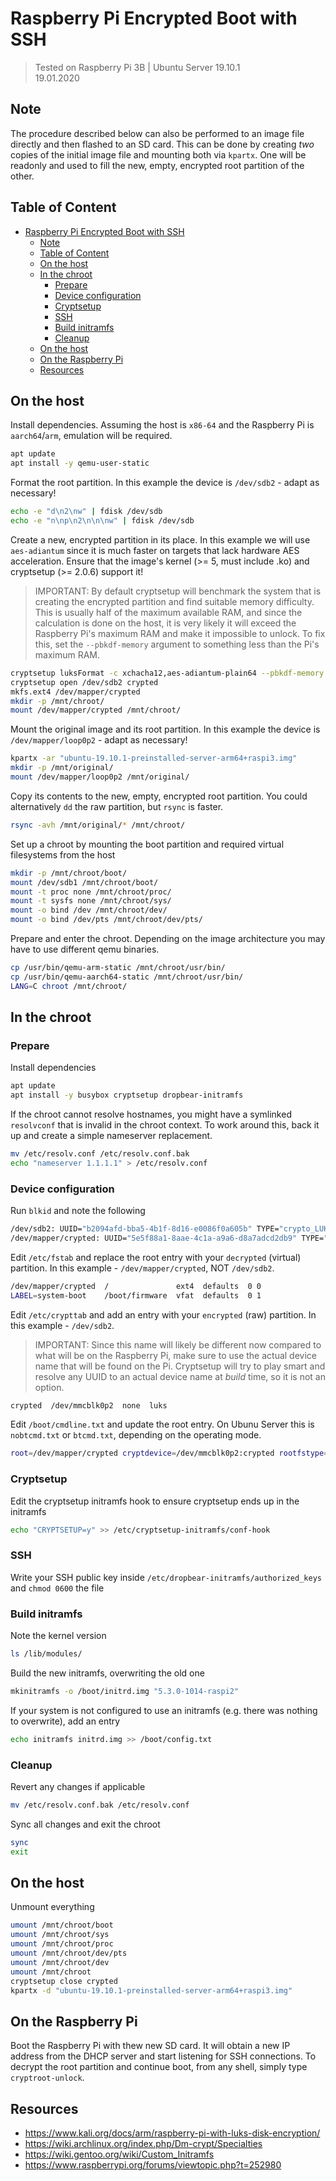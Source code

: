 # Raspberry Pi Encrypted Boot with SSH
> Tested on Raspberry Pi 3B | Ubuntu Server 19.10.1 \
> 19.01.2020

## Note
The procedure described below can also be performed to an image file directly and then flashed to an SD card. This can be done by creating _two_ copies of the initial image file and mounting both via `kpartx`. One will be readonly and used to fill the new, empty, encrypted root partition of the other.

## Table of Content
- [Raspberry Pi Encrypted Boot with SSH](#raspberry-pi-encrypted-boot-with-ssh)
  - [Note](#note)
  - [Table of Content](#table-of-content)
  - [On the host](#on-the-host)
  - [In the chroot](#in-the-chroot)
    - [Prepare](#prepare)
    - [Device configuration](#device-configuration)
    - [Cryptsetup](#cryptsetup)
    - [SSH](#ssh)
    - [Build initramfs](#build-initramfs)
    - [Cleanup](#cleanup)
  - [On the host](#on-the-host-1)
  - [On the Raspberry Pi](#on-the-raspberry-pi)
  - [Resources](#resources)

## On the host
Install dependencies. Assuming the host is `x86-64` and the Raspberry Pi is `aarch64`/`arm`, emulation will be required.
```sh
apt update
apt install -y qemu-user-static
```

Format the root partition. In this example the device is `/dev/sdb2` - adapt as necessary!
```sh
echo -e "d\n2\nw" | fdisk /dev/sdb
echo -e "n\np\n2\n\n\nw" | fdisk /dev/sdb
```

Create a new, encrypted partition in its place. In this example we will use `aes-adiantum` since it is much faster on targets that lack hardware AES acceleration. Ensure that the image's kernel (>= 5, must include .ko) and cryptsetup (>= 2.0.6) support it!
> IMPORTANT: By default cryptsetup will benchmark the system that is creating the encrypted partition and find suitable memory difficulty. This is usually half of the maximum available RAM, and since the calculation is done on the host, it is very likely it will exceed the Raspberry Pi's maximum RAM and make it impossible to unlock. To fix this, set the `--pbkdf-memory` argument to something less than the Pi's maximum RAM.
```sh
cryptsetup luksFormat -c xchacha12,aes-adiantum-plain64 --pbkdf-memory 512000 /dev/sdb2
cryptsetup open /dev/sdb2 crypted
mkfs.ext4 /dev/mapper/crypted
mkdir -p /mnt/chroot/
mount /dev/mapper/crypted /mnt/chroot/
```

Mount the original image and its root partition. In this example the device is `/dev/mapper/loop0p2` - adapt as necessary!
```sh
kpartx -ar "ubuntu-19.10.1-preinstalled-server-arm64+raspi3.img"
mkdir -p /mnt/original/
mount /dev/mapper/loop0p2 /mnt/original/
```

Copy its contents to the new, empty, encrypted root partition. You could alternatively `dd` the raw partition, but `rsync` is faster.
```sh
rsync -avh /mnt/original/* /mnt/chroot/
```

Set up a chroot by mounting the boot partition and required virtual filesystems from the host
```sh
mkdir -p /mnt/chroot/boot/
mount /dev/sdb1 /mnt/chroot/boot/
mount -t proc none /mnt/chroot/proc/
mount -t sysfs none /mnt/chroot/sys/
mount -o bind /dev /mnt/chroot/dev/
mount -o bind /dev/pts /mnt/chroot/dev/pts/
```

Prepare and enter the chroot. Depending on the image architecture you may have to use different qemu binaries.
```sh
cp /usr/bin/qemu-arm-static /mnt/chroot/usr/bin/
cp /usr/bin/qemu-aarch64-static /mnt/chroot/usr/bin/
LANG=C chroot /mnt/chroot/
```

## In the chroot
### Prepare
Install dependencies
```sh
apt update
apt install -y busybox cryptsetup dropbear-initramfs
```

If the chroot cannot resolve hostnames, you might have a symlinked `resolvconf` that is invalid in the chroot context. To work around this, back it up and create a simple nameserver replacement.
```sh
mv /etc/resolv.conf /etc/resolv.conf.bak
echo "nameserver 1.1.1.1" > /etc/resolv.conf
```
 
### Device configuration
Run `blkid` and note the following
```sh
/dev/sdb2: UUID="b2094afd-bba5-4b1f-8d16-e0086f0a605b" TYPE="crypto_LUKS" PARTUUID="3d2c824d-02"
/dev/mapper/crypted: UUID="5e5f88a1-8aae-4c1a-a9a6-d8a7adcd2db9" TYPE="ext4"
```

Edit `/etc/fstab` and replace the root entry with your `decrypted` (virtual) partition. In this example - `/dev/mapper/crypted`, NOT `/dev/sdb2`.
```sh
/dev/mapper/crypted  /               ext4  defaults  0 0
LABEL=system-boot    /boot/firmware  vfat  defaults  0 1
```

Edit `/etc/crypttab` and add an entry with your `encrypted` (raw) partition. In this example - `/dev/sdb2`.
> IMPORTANT: Since this name will likely be different now compared to what will be on the Raspberry Pi, make sure to use the actual device name that will be found on the Pi. Cryptsetup will try to play smart and resolve any UUID to an actual device name at _build_ time, so it is not an option.
```sh
crypted  /dev/mmcblk0p2  none  luks
```

Edit `/boot/cmdline.txt` and update the root entry.
On Ubunu Server this is `nobtcmd.txt` or `btcmd.txt`, depending on the operating mode.
```sh
root=/dev/mapper/crypted cryptdevice=/dev/mmcblk0p2:crypted rootfstype=ext4
```

### Cryptsetup
Edit the cryptsetup initramfs hook to ensure cryptsetup ends up in the initramfs
```sh
echo "CRYPTSETUP=y" >> /etc/cryptsetup-initramfs/conf-hook
```

### SSH
Write your SSH public key inside `/etc/dropbear-initramfs/authorized_keys` and `chmod 0600` the file

### Build initramfs
Note the kernel version
```sh
ls /lib/modules/
```

Build the new initramfs, overwriting the old one
```sh
mkinitramfs -o /boot/initrd.img "5.3.0-1014-raspi2"
```

If your system is not configured to use an initramfs (e.g. there was nothing to overwrite), add an entry
```sh
echo initramfs initrd.img >> /boot/config.txt
```

### Cleanup
Revert any changes if applicable
```sh
mv /etc/resolv.conf.bak /etc/resolv.conf
```
Sync all changes and exit the chroot
```sh
sync
exit
```

## On the host
Unmount everything
```sh
umount /mnt/chroot/boot
umount /mnt/chroot/sys
umount /mnt/chroot/proc
umount /mnt/chroot/dev/pts
umount /mnt/chroot/dev
umount /mnt/chroot
cryptsetup close crypted
kpartx -d "ubuntu-19.10.1-preinstalled-server-arm64+raspi3.img"
```

## On the Raspberry Pi
Boot the Raspberry Pi with thew new SD card. It will obtain a new IP address from the DHCP server and start listening for SSH connections. To decrypt the root partition and continue boot, from any shell, simply type `cryptroot-unlock`.

## Resources
- https://www.kali.org/docs/arm/raspberry-pi-with-luks-disk-encryption/
- https://wiki.archlinux.org/index.php/Dm-crypt/Specialties
- https://wiki.gentoo.org/wiki/Custom_Initramfs
- https://www.raspberrypi.org/forums/viewtopic.php?t=252980